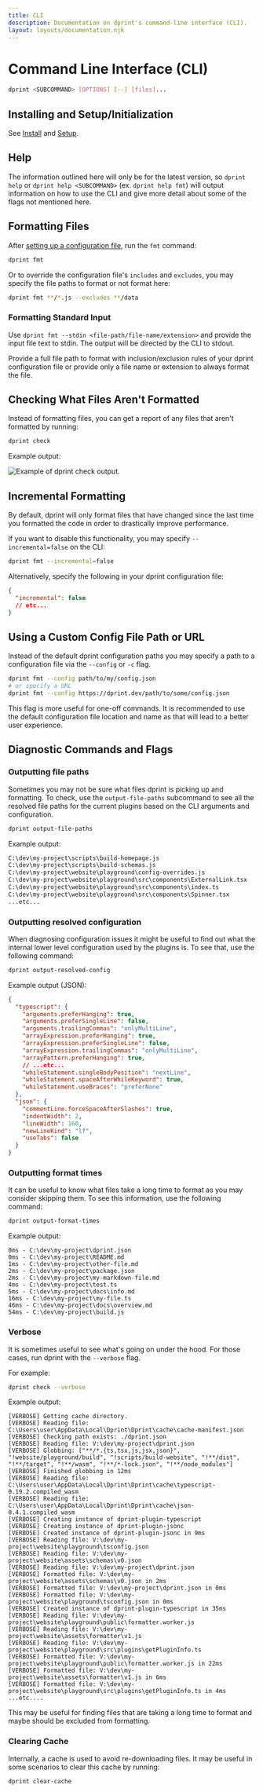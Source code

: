 ```yaml
---
title: CLI
description: Documentation on dprint's command-line interface (CLI).
layout: layouts/documentation.njk
---
```


# Command Line Interface (CLI)

```sh
dprint <SUBCOMMAND> [OPTIONS] [--] [files]...
```

## Installing and Setup/Initialization

See [Install](/install) and [Setup](/setup).

## Help

The information outlined here will only be for the latest version, so `dprint help` or `dprint help <SUBCOMMAND>` (ex. `dprint help fmt`) will output information on how to use the CLI and give more detail about some of the flags not mentioned here.

## Formatting Files

After [setting up a configuration file](/setup), run the `fmt` command:

```sh
dprint fmt
```

Or to override the configuration file's `includes` and `excludes`, you may specify the file paths to format or not format here:

```sh
dprint fmt **/*.js --excludes **/data
```

### Formatting Standard Input

Use `dprint fmt --stdin <file-path/file-name/extension>` and provide the input file text to stdin. The output will be directed by the CLI to stdout.

Provide a full file path to format with inclusion/exclusion rules of your dprint configuration file or provide only a file name or extension to always format the file.

## Checking What Files Aren't Formatted

Instead of formatting files, you can get a report of any files that aren't formatted by running:

```sh
dprint check
```

Example output:

![Example of dprint check output.](/images/check-example.png "Example of dprint check output.")

## Incremental Formatting

By default, dprint will only format files that have changed since the last time you formatted the code in order to drastically improve performance.

If you want to disable this functionality, you may specify `--incremental=false` on the CLI:

```sh
dprint fmt --incremental=false
```

Alternatively, specify the following in your dprint configuration file:

```json
{
  "incremental": false
  // etc...
}
```

## Using a Custom Config File Path or URL

Instead of the default dprint configuration paths you may specify a path to a configuration file via the `--config` or `-c` flag.

```sh
dprint fmt --config path/to/my/config.json
# or specify a URL
dprint fmt --config https://dprint.dev/path/to/some/config.json
```

This flag is more useful for one-off commands. It is recommended to use the default configuration file location and name as that will lead to a better user experience.

## Diagnostic Commands and Flags

### Outputting file paths

Sometimes you may not be sure what files dprint is picking up and formatting. To check, use the `output-file-paths` subcommand to see all the resolved file paths for the current plugins based on the CLI arguments and configuration.

```sh
dprint output-file-paths
```

Example output:

```sh
C:\dev\my-project\scripts\build-homepage.js
C:\dev\my-project\scripts\build-schemas.js
C:\dev\my-project\website\playground\config-overrides.js
C:\dev\my-project\website\playground\src\components\ExternalLink.tsx
C:\dev\my-project\website\playground\src\components\index.ts
C:\dev\my-project\website\playground\src\components\Spinner.tsx
...etc...
```

### Outputting resolved configuration

When diagnosing configuration issues it might be useful to find out what the internal lower level configuration used by the plugins is. To see that, use the following command:

```sh
dprint output-resolved-config
```

Example output (JSON):

```json
{
  "typescript": {
    "arguments.preferHanging": true,
    "arguments.preferSingleLine": false,
    "arguments.trailingCommas": "onlyMultiLine",
    "arrayExpression.preferHanging": true,
    "arrayExpression.preferSingleLine": false,
    "arrayExpression.trailingCommas": "onlyMultiLine",
    "arrayPattern.preferHanging": true,
    // ...etc...
    "whileStatement.singleBodyPosition": "nextLine",
    "whileStatement.spaceAfterWhileKeyword": true,
    "whileStatement.useBraces": "preferNone"
  },
  "json": {
    "commentLine.forceSpaceAfterSlashes": true,
    "indentWidth": 2,
    "lineWidth": 160,
    "newLineKind": "lf",
    "useTabs": false
  }
}
```

### Outputting format times

It can be useful to know what files take a long time to format as you may consider skipping them. To see this information, use the following command:

```sh
dprint output-format-times
```

Example output:

```text
0ms - C:\dev\my-project\dprint.json
0ms - C:\dev\my-project\README.md
1ms - C:\dev\my-project\other-file.md
2ms - C:\dev\my-project\package.json
2ms - C:\dev\my-project\my-markdown-file.md
4ms - C:\dev\my-project\test.ts
5ms - C:\dev\my-project\docs\info.md
16ms - C:\dev\my-project\my-file.ts
46ms - C:\dev\my-project\docs\overview.md
54ms - C:\dev\my-project\build.js
```

### Verbose

It is sometimes useful to see what's going on under the hood. For those cases, run dprint with the `--verbose` flag.

For example:

```sh
dprint check --verbose
```

Example output:

```text
[VERBOSE] Getting cache directory.
[VERBOSE] Reading file: C:\Users\user\AppData\Local\Dprint\Dprint\cache\cache-manifest.json
[VERBOSE] Checking path exists: ./dprint.json
[VERBOSE] Reading file: V:\dev\my-project\dprint.json
[VERBOSE] Globbing: ["**/*.{ts,tsx,js,jsx,json}", "!website/playground/build", "!scripts/build-website", "!**/dist", "!**/target", "!**/wasm", "!**/*-lock.json", "!**/node_modules"]
[VERBOSE] Finished globbing in 12ms
[VERBOSE] Reading file: C:\Users\user\AppData\Local\Dprint\Dprint\cache\typescript-0.19.2.compiled_wasm
[VERBOSE] Reading file: C:\Users\user\AppData\Local\Dprint\Dprint\cache\json-0.4.1.compiled_wasm
[VERBOSE] Creating instance of dprint-plugin-typescript
[VERBOSE] Creating instance of dprint-plugin-jsonc
[VERBOSE] Created instance of dprint-plugin-jsonc in 9ms
[VERBOSE] Reading file: V:\dev\my-project\website\playground\tsconfig.json
[VERBOSE] Reading file: V:\dev\my-project\website\assets\schemas\v0.json
[VERBOSE] Reading file: V:\dev\my-project\dprint.json
[VERBOSE] Formatted file: V:\dev\my-project\website\assets\schemas\v0.json in 2ms
[VERBOSE] Formatted file: V:\dev\my-project\dprint.json in 0ms
[VERBOSE] Formatted file: V:\dev\my-project\website\playground\tsconfig.json in 0ms
[VERBOSE] Created instance of dprint-plugin-typescript in 35ms
[VERBOSE] Reading file: V:\dev\my-project\website\playground\public\formatter.worker.js
[VERBOSE] Reading file: V:\dev\my-project\website\assets\formatter\v1.js
[VERBOSE] Reading file: V:\dev\my-project\website\playground\src\plugins\getPluginInfo.ts
[VERBOSE] Formatted file: V:\dev\my-project\website\playground\public\formatter.worker.js in 22ms
[VERBOSE] Formatted file: V:\dev\my-project\website\assets\formatter\v1.js in 6ms
[VERBOSE] Formatted file: V:\dev\my-project\website\playground\src\plugins\getPluginInfo.ts in 4ms
...etc....
```

This may be useful for finding files that are taking a long time to format and maybe should be excluded from formatting.

### Clearing Cache

Internally, a cache is used to avoid re-downloading files. It may be useful in some scenarios to clear this cache by running:

```sh
dprint clear-cache
```
